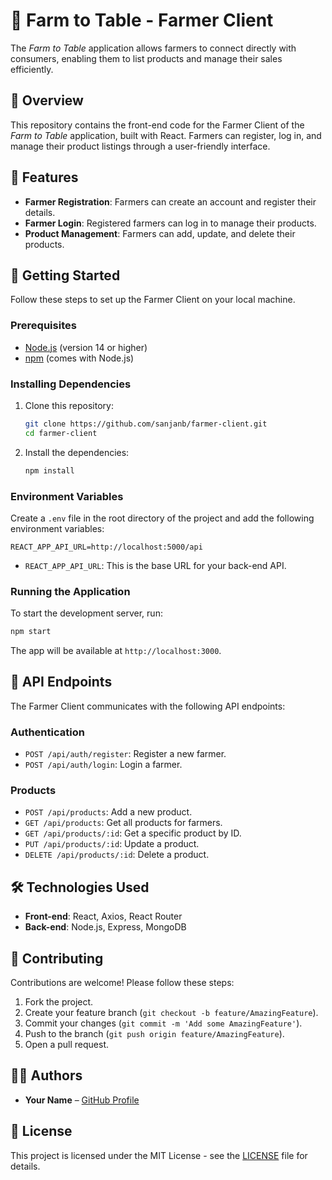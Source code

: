 # 🌾 Farm to Table - Farmer Client

The *Farm to Table* application allows farmers to connect directly with consumers, enabling them to list products and manage their sales efficiently.

## 📖 Overview

This repository contains the front-end code for the Farmer Client of the *Farm to Table* application, built with React. Farmers can register, log in, and manage their product listings through a user-friendly interface.

## 🌟 Features

- **Farmer Registration**: Farmers can create an account and register their details.
- **Farmer Login**: Registered farmers can log in to manage their products.
- **Product Management**: Farmers can add, update, and delete their products.

## 🚀 Getting Started

Follow these steps to set up the Farmer Client on your local machine.

### **Prerequisites**

- [Node.js](https://nodejs.org/) (version 14 or higher)
- [npm](https://www.npmjs.com/) (comes with Node.js)

### **Installing Dependencies**

1. Clone this repository:

   ```bash
   git clone https://github.com/sanjanb/farmer-client.git
   cd farmer-client
   ```

2. Install the dependencies:

   ```bash
   npm install
   ```

### **Environment Variables**

Create a `.env` file in the root directory of the project and add the following environment variables:

```plaintext
REACT_APP_API_URL=http://localhost:5000/api
```

- `REACT_APP_API_URL`: This is the base URL for your back-end API.

### **Running the Application**

To start the development server, run:

```bash
npm start
```

The app will be available at `http://localhost:3000`.

## 📜 API Endpoints

The Farmer Client communicates with the following API endpoints:

### **Authentication**

- `POST /api/auth/register`: Register a new farmer.
- `POST /api/auth/login`: Login a farmer.

### **Products**

- `POST /api/products`: Add a new product.
- `GET /api/products`: Get all products for farmers.
- `GET /api/products/:id`: Get a specific product by ID.
- `PUT /api/products/:id`: Update a product.
- `DELETE /api/products/:id`: Delete a product.

## 🛠 Technologies Used

- **Front-end**: React, Axios, React Router
- **Back-end**: Node.js, Express, MongoDB

## 🤝 Contributing

Contributions are welcome! Please follow these steps:

1. Fork the project.
2. Create your feature branch (`git checkout -b feature/AmazingFeature`).
3. Commit your changes (`git commit -m 'Add some AmazingFeature'`).
4. Push to the branch (`git push origin feature/AmazingFeature`).
5. Open a pull request.

## 🧑‍💻 Authors

- **Your Name** – [GitHub Profile](https://github.com/sanjanb)

## 📄 License

This project is licensed under the MIT License - see the [LICENSE](LICENSE) file for details.
